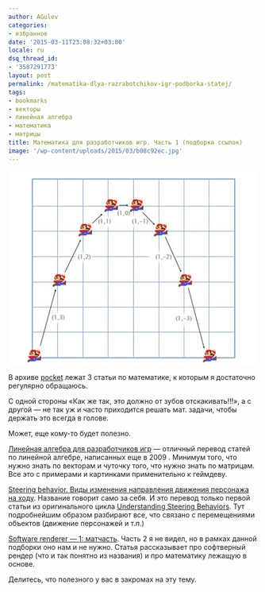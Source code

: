 ```yaml
---
author: AGulev
categories:
- избранное
date: '2015-03-11T23:08:32+03:00'
locale: ru
dsq_thread_id:
- '3587291773'
layout: post
permalink: /matematika-dlya-razrabotchikov-igr-podborka-statej/
tags:
- bookmarks
- векторы
- линейная алгебра
- математика
- матрицы
title: Математика для разработчиков игр. Часть 1 (подборка ссылок)
image: '/wp-content/uploads/2015/03/b08c92ec.jpg'
---
```





[![b08c92ec](/wp-content/uploads/2015/03/b08c92ec.jpg)](/matematika-dlya-razrabotchikov-igr-podborka-statej/)

В архиве [pocket](http://getpocket.com) лежат 3 статьи по математике, к которым я достаточно регулярно обращаюсь.

С одной стороны «Как же так, это должно от зубов отскакивать!!!», а с другой — не так уж и часто приходится решать мат. задачи, чтобы держать это всегда в голове.

Может, еще кому-то будет полезно.

[Линейная алгебра для разработчиков игр](http://habrahabr.ru/post/131931/) — отличный перевод статей по линейной алгебре, написанных еще в 2009 . Минимум того, что нужно знать по векторам и чуточку того, что нужно знать по матрицам. Все это с примерами и картинками применительно к геймдеву.

[Steering behavior. Виды изменения направления движения персонажа на ходу](http://habrahabr.ru/post/237621/). Название говорит само за себя. И это перевод только первой статьи из оригинального цикла [Understanding Steering Behaviors](http://gamedevelopment.tutsplus.com/series/understanding-steering-behaviors--gamedev-12732). Тут подробнейшим образом разбирают все, что связано с перемещениями объектов (движение персонажей и т.п.)

[Software renderer — 1: матчасть](http://habrahabr.ru/post/243011/). Часть 2 я не видел, но в рамках данной подборки оно нам и не нужно. Статья рассказывает про софтверный рендер (что и так понятно из названия) и про математику лежащую в основе.

Делитесь, что полезного у вас в закромах на эту тему.



